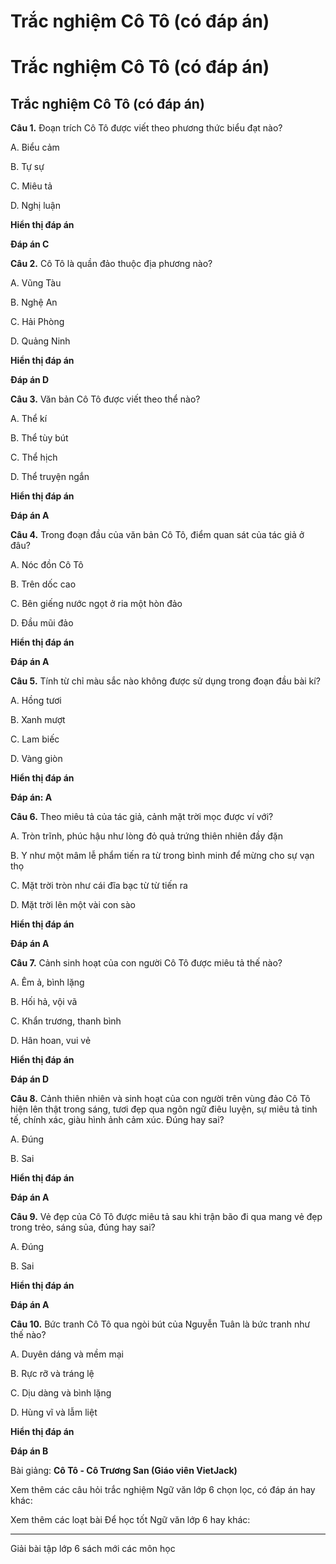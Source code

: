 # Trắc nghiệm Cô Tô (có đáp án)

# Trắc nghiệm Cô Tô (có đáp án)

## Trắc nghiệm Cô Tô (có đáp án)

**Câu 1.** Đoạn trích Cô Tô được viết theo phương thức biểu đạt nào?

A. Biểu cảm

B. Tự sự

C. Miêu tả

D. Nghị luận

**Hiển thị đáp án**

**Đáp án C**

**Câu 2.** Cô Tô là quần đảo thuộc địa phương nào?

A. Vũng Tàu

B. Nghệ An

C. Hải Phòng

D. Quảng Ninh

**Hiển thị đáp án**

**Đáp án D**

**Câu 3.** Văn bản Cô Tô được viết theo thể nào?

A. Thể kí

B. Thể tùy bút

C. Thể hịch

D. Thể truyện ngắn

**Hiển thị đáp án**

**Đáp án A**

**Câu 4.** Trong đoạn đầu của văn bản Cô Tô, điểm quan sát của tác giả ở đâu?

A. Nóc đồn Cô Tô

B. Trên dốc cao

C. Bên giếng nước ngọt ở ria một hòn đảo

D. Đầu mũi đảo

**Hiển thị đáp án**

**Đáp án A**

**Câu 5.** Tính từ chỉ màu sắc nào không được sử dụng trong đoạn đầu bài kí?

A. Hồng tươi

B. Xanh mượt

C. Lam biếc

D. Vàng giòn

**Hiển thị đáp án**

**Đáp án: A**

**Câu 6.** Theo miêu tả của tác giả, cảnh mặt trời mọc được ví với?

A. Tròn trĩnh, phúc hậu như lòng đỏ quả trứng thiên nhiên đầy đặn

B. Y như một mâm lễ phẩm tiến ra từ trong bình minh để mừng cho sự vạn thọ

C. Mặt trời tròn như cái đĩa bạc từ từ tiến ra

D. Mặt trời lên một vài con sào

**Hiển thị đáp án**

**Đáp án A**

**Câu 7.** Cảnh sinh hoạt của con người Cô Tô được miêu tả thế nào?

A. Êm ả, bình lặng

B. Hối hả, vội vã

C. Khẩn trương, thanh bình

D. Hân hoan, vui vẻ

**Hiển thị đáp án**

**Đáp án D**

**Câu 8.** Cảnh thiên nhiên và sinh hoạt của con người trên vùng đảo Cô Tô hiện lên thật trong sáng, tươi đẹp qua ngôn ngữ điêu luyện, sự miêu tả tinh tế, chính xác, giàu hình ảnh cảm xúc. Đúng hay sai?

A. Đúng

B. Sai

**Hiển thị đáp án**

**Đáp án A**

**Câu 9.** Vẻ đẹp của Cô Tô được miêu tả sau khi trận bão đi qua mang vẻ đẹp trong trẻo, sáng sủa, đúng hay sai?

A. Đúng

B. Sai

**Hiển thị đáp án**

**Đáp án A**

**Câu 10.** Bức tranh Cô Tô qua ngòi bút của Nguyễn Tuân là bức tranh như thế nào?

A. Duyên dáng và mềm mại

B. Rực rỡ và tráng lệ

C. Dịu dàng và bình lặng

D. Hùng vĩ và lẫm liệt

**Hiển thị đáp án**

**Đáp án B**

Bài giảng: **Cô Tô - Cô Trương San (Giáo viên VietJack)**

Xem thêm các câu hỏi trắc nghiệm Ngữ văn lớp 6 chọn lọc, có đáp án hay khác:

Xem thêm các loạt bài Để học tốt Ngữ văn lớp 6 hay khác:

* * *

Giải bài tập lớp 6 sách mới các môn học
